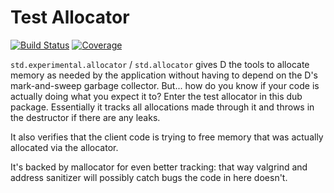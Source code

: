 Test Allocator
=============

[![Build Status](https://travis-ci.org/atilaneves/test_allocator.png?branch=master)](https://travis-ci.org/atilaneves/test_allocator)
[![Coverage](https://codecov.io/gh/atilaneves/test_allocator/branch/master/graph/badge.svg)](https://codecov.io/gh/atilaneves/test_allocator)


`std.experimental.allocator` / `std.allocator` gives D the tools to allocate
memory as needed by the application without having to depend on the D's
mark-and-sweep garbage collector. But... how do you know if your code
is actually doing what you expect it to? Enter the test allocator
in this dub package. Essentially it tracks all allocations made through
it and throws in the destructor if there are any leaks.

It also verifies that the client code is trying to free memory that
was actually allocated via the allocator.

It's backed by mallocator for even better tracking: that way valgrind
and address sanitizer will possibly catch bugs the code in here doesn't.
